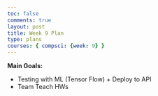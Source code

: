 ```yaml
---
toc: false
comments: true
layout: post
title: Week 9 Plan
type: plans
courses: { compsci: {week: 9} }
---
```


**Main Goals:**
- Testing with ML (Tensor Flow) + Deploy to API
- Team Teach HWs